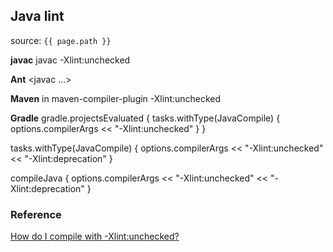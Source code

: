 ## Java lint
source: `{{ page.path }}`

**javac**
javac -Xlint:unchecked

**Ant**
<javac ...>
<compilerarg value="-Xlint"/>
</javac>

**Maven**
in  maven-compiler-plugin
<compilerArgument>-Xlint:unchecked</compilerArgument>

**Gradle**
gradle.projectsEvaluated {
    tasks.withType(JavaCompile) {
        options.compilerArgs << "-Xlint:unchecked"
    }
}

tasks.withType(JavaCompile) {
    options.compilerArgs << "-Xlint:unchecked" << "-Xlint:deprecation"
}

compileJava {
    options.compilerArgs << "-Xlint:unchecked" << "-Xlint:deprecation"
}



### Reference
[How do I compile with -Xlint:unchecked?](https://stackoverflow.com/questions/8215781/how-do-i-compile-with-xlintunchecked/24176772)


